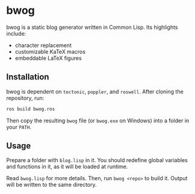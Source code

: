 # bwog

bwog is a static blog generator written in Common Lisp. Its highlights include:

- character replacement
- customizable KaTeX macros
- embeddable LaTeX figures

## Installation

bwog is dependent on `tectonic`, `poppler`, and `roswell`. After cloning the repository, run:

```sh
ros build bwog.ros
```

Then copy the resulting `bwog` file (or `bwog.exe` on Windows) into a folder in your `PATH`.

## Usage

Prepare a folder with `blog.lisp` in it. You should redefine global variables and functions in it, as it will be loaded at runtime.

Read `bwog.lisp` for more details. Then, run `bwog <repo>` to build it. Output will be written to the same directory.
